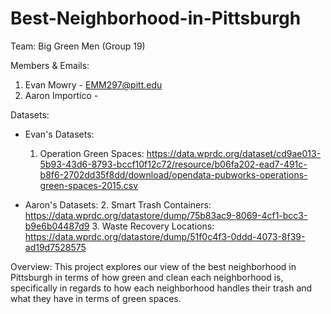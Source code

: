 # Best-Neighborhood-in-Pittsburgh
Team:
Big Green Men (Group 19)


Members & Emails:
1. Evan Mowry - EMM297@pitt.edu
2. Aaron Importico - 


Datasets:
- Evan's Datasets:
    1. Operation Green Spaces: https://data.wprdc.org/dataset/cd9ae013-5b93-43d6-8793-bccf10f12c72/resource/b06fa202-ead7-491c-b8f6-2702dd35f8dd/download/opendata-pubworks-operations-green-spaces-2015.csv
    
- Aaron's Datasets: 
    2. Smart Trash Containers: https://data.wprdc.org/datastore/dump/75b83ac9-8069-4cf1-bcc3-b9e6b04487d9
    3. Waste Recovery Locations: https://data.wprdc.org/datastore/dump/51f0c4f3-0ddd-4073-8f39-ad19d7528575


Overview:
This project explores our view of the best neighborhood in Pittsburgh in terms of how green and clean each neighborhood is, specifically in regards to how each neighborhood handles their trash and what they have in terms of green spaces.
